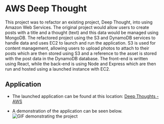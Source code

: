 # AWS Deep Thought

This project was to refactor an existing project, Deep Thought, into using Amazon Web Services. The original project would allow users to create posts with a title and a thought (text) and this data would be managed using MongoDB. The refactored project using the S3 and DynamoDB services to handle data and uses EC2 to launch and run the application. S3 is used for content management, allowing users to upload photos to attach to their posts which are then stored using S3 and a reference to the asset is stored with the post data in the DynamoDB database. The front-end is written using React, while the back-end is using Node and Express which are then run and hosted using a launched instance with EC2. 

## Application

- The launched application can be found at this location: <a href="http://18.191.185.164/" rel="noopener noreferrer" target="_blank">Deep Thoughts - AWS</a>

- A demonstration of the application can be seen below.
![GIF demonstrating the project](https://user-images.githubusercontent.com/80245658/232674982-b7926941-716a-4755-bd85-3f9985a9da4d.gif)
